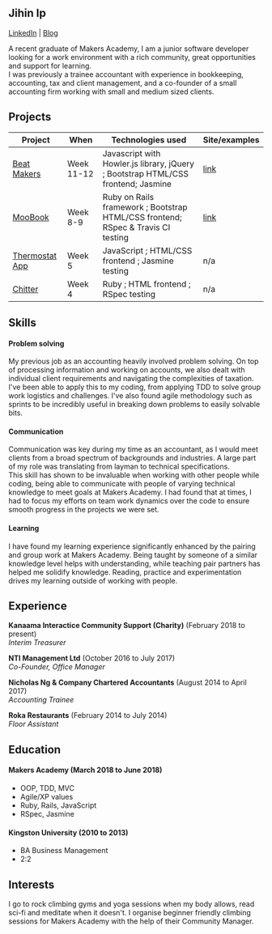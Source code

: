 ## Jihin Ip
[LinkedIn](https://www.linkedin.com/in/jihin-ip-9449a958/) | 
[Blog](https://medium.com/@jihinip20)

A recent graduate of Makers Academy, I am a junior software developer looking for a work environment with a rich community, great opportunities and support for learning.   
I was previously a trainee accountant with experience in bookkeeping, accounting, tax and client management, and a co-founder of a small accounting firm working with small and medium sized clients.

## Projects

| Project                                                                                                                        | When                                                                                          | Technologies used                                          | Site/examples                                         
|---------------------------------------------------------------------------------------------------------------------------------|--------------------------------------------------------------------------------------------------|-------------------------------------------------------|-------------------------------------------------------|
| [Beat Makers]() | Week 11-12 | Javascript with Howler.js library, jQuery ; Bootstrap HTML/CSS frontend; Jasmine | [link](https://drum-machine-fksukfijbx.now.sh/)
| [MooBook](https://github.com/shihhanwang/Acebook-Byte-3) | Week 8-9  | Ruby on Rails framework ; Bootstrap HTML/CSS frontend; RSpec & Travis CI testing | [link](https://serene-forest-46618.herokuapp.com/) |
| [Thermostat App](https://github.com/mitsukan/thermostat) | Week 5 | JavaScript ; HTML/CSS frontend ; Jasmine testing | n/a |
| [Chitter](https://github.com/mitsukan/chitter-challenge) | Week 4 | Ruby ; HTML frontend ; RSpec testing | n/a |


## Skills

#### Problem solving
My previous job as an accounting heavily involved problem solving. On top of processing information and working on accounts, we also dealt with individual client requirements and navigating the complexities of taxation. I've been able to apply this to my coding, from applying TDD to solve group work logistics and challenges. I've also found agile methodology such as sprints to be incredibly useful in breaking down problems to easily solvable bits.

#### Communication

Communication was key during my time as an accountant, as I would meet clients from a broad spectrum of backgrounds and industries. A large part of my role was translating from layman to technical specifications.   
This skill has shown to be invaluable when working with other people while coding, being able to communicate with people of varying technical knowledge to meet goals at Makers Academy. I had found that at times, I had to focus my efforts on team work dynamics over the code to ensure smooth progress in the projects we were set. 

#### Learning

I have found my learning experience significantly enhanced by the pairing and group work at Makers Academy. Being taught by someone of a similar knowledge level helps with understanding, while teaching pair partners has helped me solidify knowledge. Reading, practice and experimentation drives my learning outside of working with people.

## Experience

**Kanaama Interactice Community Support (Charity)** (February 2018 to present)   
*Interim Treasurer*

**NTI Management Ltd** (October 2016 to July 2017)    
*Co-Founder, Office Manager*

**Nicholas Ng & Company Chartered Accountants** (August 2014 to April 2017)   
*Accounting Trainee* 

**Roka Restaurants** (February 2014 to July 2014)   
*Floor Assistant*

## Education

#### Makers Academy (March 2018 to June 2018)

- OOP, TDD, MVC
- Agile/XP values
- Ruby, Rails, JavaScript
- RSpec, Jasmine

#### Kingston University (2010 to 2013)

- BA Business Management
- 2:2

## Interests

I go to rock climbing gyms and yoga sessions when my body allows, read sci-fi and meditate when it doesn't.
I organise beginner friendly climbing sessions for Makers Academy with the help of their Community Manager.

